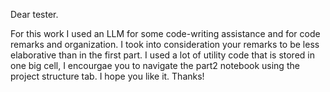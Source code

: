 Dear tester.

For this work I used an LLM for some code-writing assistance and for code remarks and organization.
I took into consideration your remarks to be less elaborative than in the first part.
I used a lot of utility code that is stored in one big cell, I encourgae you to navigate the part2 notebook using the project structure tab.
I hope you like it.
Thanks!
